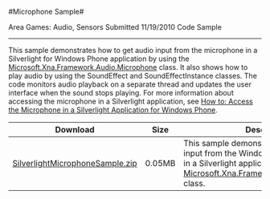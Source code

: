 #Microphone Sample#

Area
Games: Audio, Sensors
Submitted
11/19/2010
Code Sample

---

This sample demonstrates how to get audio input from the microphone in a Silverlight for Windows Phone application by using the [Microsoft.Xna.Framework.Audio.Microphone](http://go.microsoft.com/fwlink/?LinkId=205806) class. It also shows how to play audio by using the SoundEffect and SoundEffectInstance classes. The code monitors audio playback on a separate thread and updates the user interface when the sound stops playing. For more information about accessing the microphone in a Silverlight application, see [How to: Access the Microphone in a Silverlight Application for Windows Phone](http://go.microsoft.com/fwlink/?LinkId=206663).

Download | Size | Description
---|---|---|
[SilverlightMicrophoneSample.zip](https://github.com/simondarksidej/XNAGameStudio/blob/master/SamplesSilverlightMicrophoneSample.zip?raw=true) | 0.05MB | This sample demonstrates how to get audio input from the Windows Phone microphone in a Silverlight application by using the [Microsoft.Xna.Framework.Audio.Microphone](http://go.microsoft.com/fwlink/?LinkId=205806) class. 